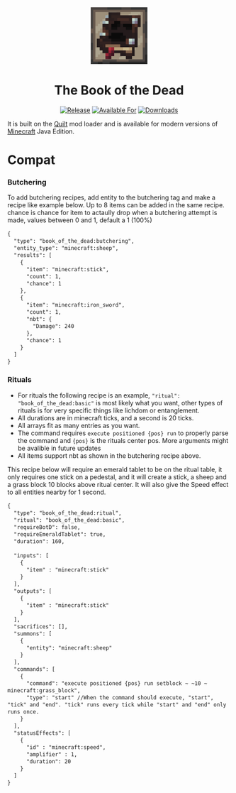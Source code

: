 <div align="center">

<img alt="The BotD Icon" src="src/main/resources/assets/book_of_the_dead/icon.png" width="128">

# The Book of the Dead

<!-- todo: replace 494721 with your CurseForge project id -->
[![Release](https://img.shields.io/github/v/release/mrsterner/TheBotD?style=for-the-badge&include_prereleases&sort=semver)][releases]
[![Available For](https://img.shields.io/badge/dynamic/json?label=Available%20For&style=for-the-badge&color=34aa2f&query=gameVersionLatestFiles%5B0%5D.gameVersion&url=https%3A%2F%2Faddons-ecs.forgesvc.net%2Fapi%2Fv2%2Faddon%2F494721)][curseforge]
[![Downloads](https://img.shields.io/badge/dynamic/json?label=Downloads&style=for-the-badge&color=f16436&query=downloadCount&url=https%3A%2F%2Faddons-ecs.forgesvc.net%2Fapi%2Fv2%2Faddon%2F494721)][curseforge:files]
</div>

It is built on the [Quilt][quilt] mod loader and is available for modern
versions of [Minecraft][minecraft] Java Edition.
# Compat

### Butchering
To add butchering recipes, add entity to the butchering tag and make a recipe like example below. Up to 8 items can be added in the same recipe. chance is chance for item to actaully drop when a butchering attempt is made, values between 0 and 1, default a 1 (100%)
```
{
  "type": "book_of_the_dead:butchering",
  "entity_type": "minecraft:sheep",
  "results": [
    {
      "item": "minecraft:stick",
      "count": 1,
      "chance": 1
    },
    {
      "item": "minecraft:iron_sword",
      "count": 1,
      "nbt": {
        "Damage": 240
      },
      "chance": 1
    }
  ]
}
```
### Rituals
* For rituals the following recipe is an example, ``"ritual": "book_of_the_dead:basic"`` is most likely what you want, other types of rituals is for very specific things like lichdom or entanglement.
* All durations are in minecraft ticks, and a second is 20 ticks.
* All arrays fit as many entries as you want.
* The command requires ``execute positioned {pos} run`` to properly parse the command and ``{pos}`` is the rituals center pos. More arguments might be avalible in future updates
* All items support nbt as shown in the butchering recipe above.

This recipe below will require an emerald tablet to be on the ritual table, it only requires one stick on a pedestal, and it will create a stick, a sheep and a grass block 10 blocks above ritual center. It will also give the Speed effect to all entities nearby for 1 second.
```
{
  "type": "book_of_the_dead:ritual",
  "ritual": "book_of_the_dead:basic",
  "requireBotD": false,
  "requireEmeraldTablet": true,
  "duration": 160,

  "inputs": [
    {
      "item" : "minecraft:stick"
    }
  ],
  "outputs": [
    {
      "item" : "minecraft:stick"
    }
  ],
  "sacrifices": [],
  "summons": [
    {
      "entity": "minecraft:sheep"
    }
  ],
  "commands": [
    {
      "command": "execute positioned {pos} run setblock ~ ~10 ~ minecraft:grass_block",
      "type": "start" //When the command should execute, "start", "tick" and "end". "tick" runs every tick while "start" and "end" only runs once.
    }
  ],
  "statusEffects": [
    {
      "id" : "minecraft:speed",
      "amplifier" : 1,
      "duration": 20
    }
  ]
}

```

[curseforge]: https://curseforge.com/minecraft/mc-mods/book_of_the_dead/files
[curseforge:files]: https://curseforge.com/minecraft/mc-mods/book_of_the_dead/files
[quilt]: https://quiltmc.org/
[minecraft]: https://minecraft.net/
[releases]: https://github.com/mrsterner/TheBotD/releases
[mrsterner]: https://github.com/mrsterner
